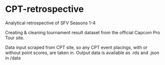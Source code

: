 # CPT-retrospective
Analytical retrospective of SFV Seasons 1-4

Creating & cleaning tournament result dataset from the official Capcom Pro Tour site. 

Data input scraped from CPT site, so any CPT event placings, with or without point scores, are taken in.
Output data is available as .rds and .json in /data
